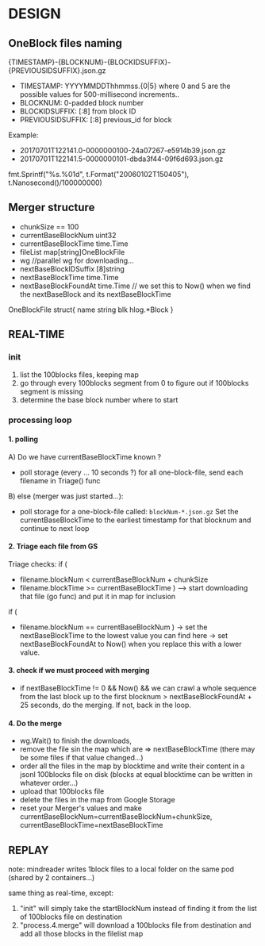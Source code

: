 # DESIGN

## OneBlock files naming

{TIMESTAMP}-{BLOCKNUM}-{BLOCKIDSUFFIX}-{PREVIOUSIDSUFFIX}.json.gz

* TIMESTAMP: YYYYMMDDThhmmss.{0|5} where 0 and 5 are the possible values for 500-millisecond increments..
* BLOCKNUM: 0-padded block number
* BLOCKIDSUFFIX: [:8] from block ID
* PREVIOUSIDSUFFIX: [:8] previous_id for block

Example:
* 20170701T122141.0-0000000100-24a07267-e5914b39.json.gz
* 20170701T122141.5-0000000101-dbda3f44-09f6d693.json.gz

 fmt.Sprintf("%s.%01d", t.Format("20060102T150405"), t.Nanosecond()/100000000)

## Merger structure

* chunkSize == 100
* currentBaseBlockNum uint32
* currentBaseBlockTime time.Time
* fileList map[string]OneBlockFile
* wg //parallel wg for downloading...
* nextBaseBlockIDSuffix [8]string
* nextBaseBlockTime time.Time
* nextBaseBlockFoundAt time.Time // we set this to Now() when we find the nextBaseBlock and its nextBaseBlockTime

OneBlockFile struct{
  name string
  blk hlog.*Block
}

## REAL-TIME

### init
1) list the 100blocks files, keeping map
2) go through every 100blocks segment from 0 to figure out if 100blocks segment is missing
3) determine the base block number where to start

### processing loop

#### 1. polling
A) Do we have currentBaseBlockTime known ?
* poll storage (every ... 10 seconds ?) for all one-block-file, send each filename in Triage() func

B) else (merger was just started...):
* poll storage for a one-block-file called: `blockNum-*.json.gz`
  Set the currentBaseBlockTime to the earliest timestamp for that blocknum and continue to next loop

#### 2. Triage each file from GS
Triage checks:
  if (
  * filename.blockNum < currentBaseBlockNum + chunkSize
  * filename.blockTime >= currentBaseBlockTime
  ) --> start downloading that file (go func) and put it in map for inclusion

  if (
  * filename.blockNum == currentBaseBlockNum
  ) -> set the nextBaseBlockTime to the lowest value you can find here
    -> set nextBaseBlockFoundAt to Now() when you replace this with a lower value.

#### 3. check if we must proceed with merging
* if nextBaseBlockTime != 0 && Now() && we can crawl a whole sequence from the last block up to the first blocknum > nextBaseBlockFoundAt + 25 seconds, do the merging. If not, back in the loop.

#### 4. Do the merge
* wg.Wait() to finish the downloads,
* remove the file sin the map which are => nextBaseBlockTime (there may be some files if that value changed...)
* order all the files in the map by blocktime and write their content in a jsonl 100blocks file on disk (blocks at equal blocktime can be written in whatever order...)
* upload that 100blocks file
* delete the files in the map from Google Storage
* reset your Merger's values and make currentBaseBlockNum=currentBaseBlockNum+chunkSize, currentBaseBlockTime=nextBaseBlockTime


## REPLAY

note: mindreader writes 1block files to a local folder on the same pod (shared by 2 containers...)

same thing as real-time, except:
1) "init" will simply take the startBlockNum instead of finding it from the list of 100blocks file on destination
2) "process.4.merge" will download a 100blocks file from destination and add all those blocks in the filelist map
